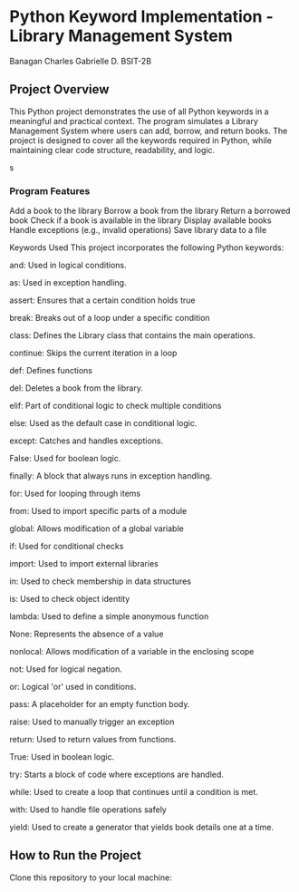 # Python Keyword Implementation - Library Management System
Banagan Charles Gabrielle D.
BSIT-2B

## Project Overview

This Python project demonstrates the use of all Python keywords in a meaningful and practical context. The program simulates a Library Management System where users can add, borrow, and return books. The project is designed to cover all the keywords required in Python, while maintaining clear code structure, readability, and logic.

s

### Program Features

Add a book to the library
Borrow a book from the library
Return a borrowed book
Check if a book is available in the library
Display available books
Handle exceptions (e.g., invalid operations)
Save library data to a file


Keywords Used
This project incorporates the following Python keywords:

and: Used in logical conditions.

as: Used in exception handling.

assert: Ensures that a certain condition holds true 

break: Breaks out of a loop under a specific condition 

class: Defines the Library class that contains the main operations.

continue: Skips the current iteration in a loop 

def: Defines functions 

del: Deletes a book from the library.

elif: Part of conditional logic to check multiple conditions 

else: Used as the default case in conditional logic.

except: Catches and handles exceptions.

False: Used for boolean logic.

finally: A block that always runs in exception handling.

for: Used for looping through items 

from: Used to import specific parts of a module 

global: Allows modification of a global variable 

if: Used for conditional checks 

import: Used to import external libraries 

in: Used to check membership in data structures 

is: Used to check object identity 

lambda: Used to define a simple anonymous function 

None: Represents the absence of a value 

nonlocal: Allows modification of a variable in the enclosing scope 

not: Used for logical negation.

or: Logical 'or' used in conditions.

pass: A placeholder for an empty function body.

raise: Used to manually trigger an exception 

return: Used to return values from functions.

True: Used in boolean logic.

try: Starts a block of code where exceptions are handled.

while: Used to create a loop that continues until a condition is met.

with: Used to handle file operations safely 

yield: Used to create a generator that yields book details one at a time.

## How to Run the Project

Clone this repository to your local machine:
